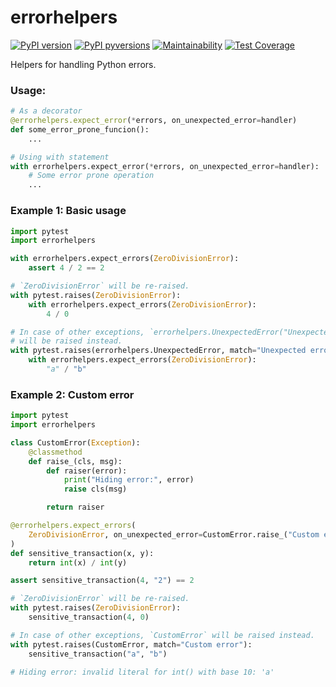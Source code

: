 errorhelpers
============

[![PyPI version](https://img.shields.io/pypi/v/errorhelpers.svg)](https://pypi.org/project/errorhelpers)
[![PyPI pyversions](https://img.shields.io/pypi/pyversions/errorhelpers.svg)](https://pypi.org/project/errorhelpers)
[![Maintainability](https://api.codeclimate.com/v1/badges/989e85c7a858c7696658/maintainability)](https://codeclimate.com/github/sayanarijit/errorhelpers/maintainability)
[![Test Coverage](https://api.codeclimate.com/v1/badges/989e85c7a858c7696658/test_coverage)](https://codeclimate.com/github/sayanarijit/errorhelpers/test_coverage)


Helpers for handling Python errors.




### Usage:

```python
# As a decorator
@errorhelpers.expect_error(*errors, on_unexpected_error=handler)
def some_error_prone_funcion():
    ...

# Using with statement
with errorhelpers.expect_error(*errors, on_unexpected_error=handler):
    # Some error prone operation
    ...
```


### Example 1: Basic usage

```python
import pytest
import errorhelpers

with errorhelpers.expect_errors(ZeroDivisionError):
    assert 4 / 2 == 2

# `ZeroDivisionError` will be re-raised.
with pytest.raises(ZeroDivisionError):
    with errorhelpers.expect_errors(ZeroDivisionError):
        4 / 0

# In case of other exceptions, `errorhelpers.UnexpectedError("Unexpected error")`
# will be raised instead.
with pytest.raises(errorhelpers.UnexpectedError, match="Unexpected error"):
    with errorhelpers.expect_errors(ZeroDivisionError):
        "a" / "b"
```

### Example 2: Custom error

```python
import pytest
import errorhelpers

class CustomError(Exception):
    @classmethod
    def raise_(cls, msg):
        def raiser(error):
            print("Hiding error:", error)
            raise cls(msg)

        return raiser

@errorhelpers.expect_errors(
    ZeroDivisionError, on_unexpected_error=CustomError.raise_("Custom error")
)
def sensitive_transaction(x, y):
    return int(x) / int(y)

assert sensitive_transaction(4, "2") == 2

# `ZeroDivisionError` will be re-raised.
with pytest.raises(ZeroDivisionError):
    sensitive_transaction(4, 0)

# In case of other exceptions, `CustomError` will be raised instead.
with pytest.raises(CustomError, match="Custom error"):
    sensitive_transaction("a", "b")

# Hiding error: invalid literal for int() with base 10: 'a'
```
